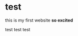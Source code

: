 # test
<html>
<head>
  <meta charset="utf-8">
  <meta name="viewport" content="width=device-width, initial-scale=1">
  <title> first website ever </title>
</head>

this is my first website <b> so excited</b>

<body> 
  test test test
</body>

</html>
